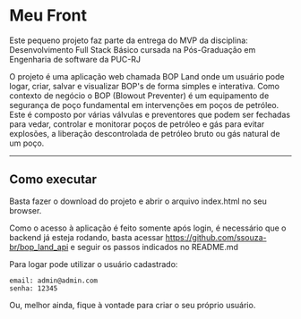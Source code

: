 # Meu Front

Este pequeno projeto faz parte da entrega do MVP da disciplina:  Desenvolvimento Full Stack Básico cursada na Pós-Graduação em Engenharia de software da PUC-RJ 

O projeto é uma aplicação web chamada BOP Land onde um usuário pode logar, criar, salvar e visualizar BOP's de forma simples e interativa. Como contexto de negócio o BOP (Blowout Preventer) é um equipamento de segurança de poço fundamental em intervenções em poços de petróleo. Este é composto por várias válvulas e preventores que podem ser fechadas para vedar, controlar e monitorar poços de petróleo e gás para evitar explosões, a liberação descontrolada de petróleo bruto ou gás natural de um poço.

---
## Como executar

Basta fazer o download do projeto e abrir o arquivo index.html no seu browser.

Como o acesso à aplicação é feito somente após login, é necessário que o backend já esteja rodando, basta acessar https://github.com/ssouza-br/bop_land_api e seguir os passos indicados no README.md

Para logar pode utilizar o usuário cadastrado: 
```
email: admin@admin.com
senha: 12345
```
Ou, melhor ainda, fique à vontade para criar o seu próprio usuário.
